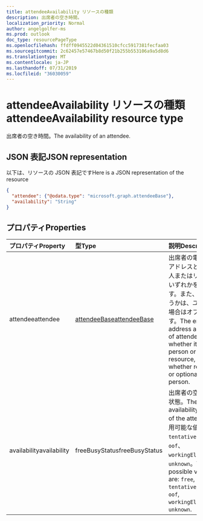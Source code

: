 ```yaml
---
title: attendeeAvailability リソースの種類
description: 出席者の空き時間。
localization_priority: Normal
author: angelgolfer-ms
ms.prod: outlook
doc_type: resourcePageType
ms.openlocfilehash: ffdff0945522d04361510cfcc5917381fecfaa03
ms.sourcegitcommit: 2c62457e57467b8d50f21b255b553106a9a5d8d6
ms.translationtype: MT
ms.contentlocale: ja-JP
ms.lasthandoff: 07/31/2019
ms.locfileid: "36030059"
---
```

# <a name="attendeeavailability-resource-type"></a><span data-ttu-id="99e3e-103">attendeeAvailability リソースの種類</span><span class="sxs-lookup"><span data-stu-id="99e3e-103">attendeeAvailability resource type</span></span>

<span data-ttu-id="99e3e-104">出席者の空き時間。</span><span class="sxs-lookup"><span data-stu-id="99e3e-104">The availability of an attendee.</span></span>

## <a name="json-representation"></a><span data-ttu-id="99e3e-105">JSON 表記</span><span class="sxs-lookup"><span data-stu-id="99e3e-105">JSON representation</span></span>

<span data-ttu-id="99e3e-106">以下は、リソースの JSON 表記です</span><span class="sxs-lookup"><span data-stu-id="99e3e-106">Here is a JSON representation of the resource</span></span>

<!-- {
  "blockType": "resource",
  "optionalProperties": [

  ],
  "@odata.type": "microsoft.graph.attendeeAvailability"
}-->

```json
{
  "attendee": {"@odata.type": "microsoft.graph.attendeeBase"},
  "availability": "String"
}

```
## <a name="properties"></a><span data-ttu-id="99e3e-107">プロパティ</span><span class="sxs-lookup"><span data-stu-id="99e3e-107">Properties</span></span>
| <span data-ttu-id="99e3e-108">プロパティ</span><span class="sxs-lookup"><span data-stu-id="99e3e-108">Property</span></span>     | <span data-ttu-id="99e3e-109">型</span><span class="sxs-lookup"><span data-stu-id="99e3e-109">Type</span></span>   |<span data-ttu-id="99e3e-110">説明</span><span class="sxs-lookup"><span data-stu-id="99e3e-110">Description</span></span>|
|:---------------|:--------|:----------|
|<span data-ttu-id="99e3e-111">attendee</span><span class="sxs-lookup"><span data-stu-id="99e3e-111">attendee</span></span>|[<span data-ttu-id="99e3e-112">attendeeBase</span><span class="sxs-lookup"><span data-stu-id="99e3e-112">attendeeBase</span></span>](attendeebase.md)|<span data-ttu-id="99e3e-113">出席者の電子メールアドレスと種類。個人またはリソースのいずれかを指定します。また、必要かどうかは、ユーザーの場合はオプションです。</span><span class="sxs-lookup"><span data-stu-id="99e3e-113">The email address and type of attendee - whether it's a person or a resource, and whether required or optional if it's a person.</span></span>|
|<span data-ttu-id="99e3e-114">availability</span><span class="sxs-lookup"><span data-stu-id="99e3e-114">availability</span></span>|<span data-ttu-id="99e3e-115">freeBusyStatus</span><span class="sxs-lookup"><span data-stu-id="99e3e-115">freeBusyStatus</span></span>| <span data-ttu-id="99e3e-116">出席者の空き時間の状態。</span><span class="sxs-lookup"><span data-stu-id="99e3e-116">The availability status of the attendee.</span></span> <span data-ttu-id="99e3e-117">使用可能な値: `free`、`tentative`、`busy`、`oof`、`workingElsewhere`、`unknown`。</span><span class="sxs-lookup"><span data-stu-id="99e3e-117">The possible values are: `free`, `tentative`, `busy`, `oof`, `workingElsewhere`, `unknown`.</span></span>|

<!-- uuid: 8fcb5dbc-d5aa-4681-8e31-b001d5168d79
2015-10-25 14:57:30 UTC -->
<!-- {
  "type": "#page.annotation",
  "description": "attendeeAvailability resource",
  "keywords": "",
  "section": "documentation",
  "tocPath": ""
}-->
